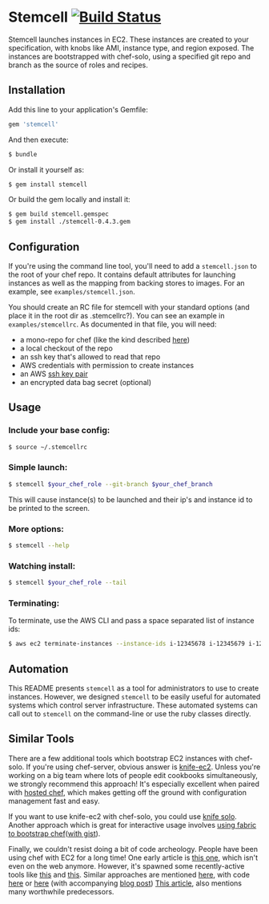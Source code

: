 # Stemcell [![Build Status](https://travis-ci.org/airbnb/stemcell.svg?branch=master)](https://travis-ci.org/airbnb/stemcell)

Stemcell launches instances in EC2.
These instances are created to your specification, with knobs like AMI, instance type, and region exposed.
The instances are bootstrapped with chef-solo, using a specified git repo and branch as the source of roles and recipes.

## Installation

Add this line to your application's Gemfile:

```bash
gem 'stemcell'
```

And then execute:

```bash
$ bundle
```

Or install it yourself as:

```bash
$ gem install stemcell
```

Or build the gem locally and install it:

```bash
$ gem build stemcell.gemspec
$ gem install ./stemcell-0.4.3.gem
```

## Configuration

If you're using the command line tool, you'll need to add a `stemcell.json` to the root of your chef repo.
It contains default attributes for launching instances as well as the mapping from backing stores to images.
For an example, see `examples/stemcell.json`.

You should create an RC file for stemcell with your standard options (and place it in the root dir as .stemcellrc?).
You can see an example in `examples/stemcellrc`.
As documented in that file, you will need:
* a mono-repo for chef (like the kind described [here](https://github.com/opscode/chef-repo))
* a local checkout of the repo
* an ssh key that's allowed to read that repo
* AWS credentials with permission to create instances
* an AWS [ssh key pair](http://docs.aws.amazon.com/AWSEC2/latest/UserGuide/ec2-key-pairs.html)
* an encrypted data bag secret (optional)

## Usage

### Include your base config:

```bash
$ source ~/.stemcellrc
```

### Simple launch:

```bash
$ stemcell $your_chef_role --git-branch $your_chef_branch
```

This will cause instance(s) to be launched and their ip's and instance id to be printed to the screen.

### More options:

```bash
$ stemcell --help
```

### Watching install:

```bash
$ stemcell $your_chef_role --tail
```

### Terminating:

To terminate, use the AWS CLI and pass a space separated list of instance ids:

```bash
$ aws ec2 terminate-instances --instance-ids i-12345678 i-12345679 i-12345670
```

## Automation ##

This README presents `stemcell` as a tool for administrators to use to create instances.
However, we designed `stemcell` to be easily useful for automated systems which control server infrastructure.
These automated systems can call out to `stemcell` on the command-line or use the ruby classes directly.

## Similar Tools ##

There are a few additional tools which bootstrap EC2 instances with chef-solo.
If you're using chef-server, obvious answer is [knife-ec2](https://github.com/opscode/knife-ec2).
Unless you're working on a big team where lots of people edit cookbooks simultaneously, we strongly recommend this approach!
It's especially excellent when paired with [hosted chef](http://www.opscode.com/hosted-chef/), which makes getting off the ground with configuration management fast and easy.

If you want to use knife-ec2 with chef-solo, you could use [knife solo](http://matschaffer.github.com/knife-solo/).
Another approach which is great for interactive usage involves [using fabric to bootstrap chef](http://unfoldthat.com/2012/06/02/quick-deploy-chef-solo-fabric.html)([with gist](https://gist.github.com/va1en0k/2859812)).

Finally, we couldn't resist doing a bit of code archeology.
People have been using chef with EC2 for a long time!
One early article is [this one](http://web.archive.org/web/20110404114025/http://probablyinteractive.com/2009/3/29/Amazon%20EC2%20+%20Chef%20=%20Mmmmm.html), which isn't even on the web anymore.
However, it's spawned some recently-active tools like [this](https://github.com/conormullen/chef-bootstrap) and [this](https://github.com/grempe/chef-solo-bootstrap).
Similar approaches are mentioned [here](http://www.opinionatedprogrammer.com/2011/06/chef-solo-tutorial-managing-a-single-server-with-chef/), with code [here](https://github.com/ciastek/ubuntu-chef-solo) or [here](https://github.com/riywo/ubuntu-chef-solo) (with accompanying [blog post](http://weblog.riywo.com/post/35976125760))
[This article](http://illuminatedcomputing.com/posts/2012/02/simple-chef-solo-tutorial/), also mentions many worthwhile predecessors.
